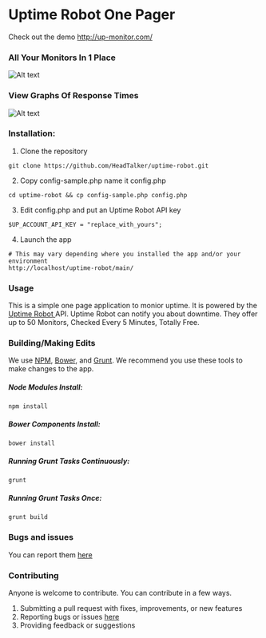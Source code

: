 <h1>Uptime Robot One Pager</h1>

Check out the demo <a href="http://up-monitor.com/">http://up-monitor.com/</a>


<h3>All Your Monitors In 1 Place</h3>

![Alt text](http://i.imgur.com/m98uKyX.png)

<h3>View Graphs Of Response Times</h3>

![Alt text](https://i.imgur.com/04YeVfe.png)

<h3>Installation:</h3>

1.  Clone the repository
  ```
  git clone https://github.com/HeadTalker/uptime-robot.git 
  ```

2.  Copy config-sample.php name it config.php

  ```
  cd uptime-robot && cp config-sample.php config.php
  ```

3.  Edit config.php and put an Uptime Robot API key

  ```
  $UP_ACCOUNT_API_KEY = "replace_with_yours";
  ```
4.  Launch the app

  ```
  # This may vary depending where you installed the app and/or your environment
  http://localhost/uptime-robot/main/
  ```

<h3>Usage</h3>

This is a simple one page application to monior uptime.  It is powered by the <a href="https://uptimerobot.com/">Uptime Robot </a> API.  Uptime Robot can notify you about downtime. They offer up to 50 Monitors, Checked Every 5 Minutes, Totally Free.


<h3>Building/Making Edits</h3>

We use <a href="https://www.npmjs.com/">NPM</a>, <a href="http://bower.io/">Bower</a>, and <a href="http://gruntjs.com/">Grunt</a>.  We recommend you use these tools to make changes to the app.

<h5>Node Modules Install:</h5>

```
npm install
```

<h5>Bower Components Install:</h5>

```
bower install
```

<h5>Running Grunt Tasks Continuously:</h5>

```
grunt
```
<h5>Running Grunt Tasks Once:</h5>

```
grunt build
```

<h3>Bugs and issues</h3>

You can report them <a href="https://github.com/HeadTalker/uptime-robot/issues">here</a>

<h3>Contributing</h3>

Anyone is welcome to contribute.   You can contribute in a few ways.

1.  Submitting a pull request with fixes, improvements, or new features
2.  Reporting bugs or issues <a href="https://github.com/HeadTalker/uptime-robot/issues">here</a>
3.  Providing feedback or suggestions
